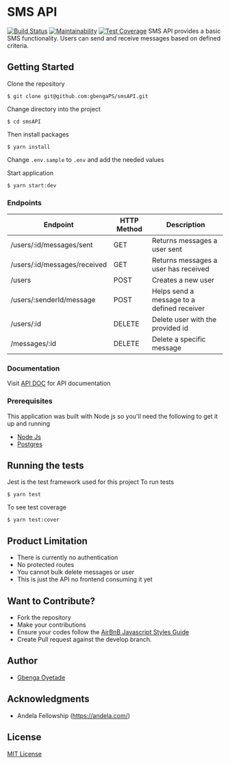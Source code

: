 # SMS API

[![Build Status](https://travis-ci.org/gbengaPS/smsAPI.svg?branch=develop)](https://travis-ci.org/gbengaPS/smsAPI)
[![Maintainability](https://api.codeclimate.com/v1/badges/7d1c278ccf0164e93ed7/maintainability)](https://codeclimate.com/github/gbengaPS/smsAPI/maintainability)
[![Test Coverage](https://api.codeclimate.com/v1/badges/7d1c278ccf0164e93ed7/test_coverage)](https://codeclimate.com/github/gbengaPS/smsAPI/test_coverage)
SMS API provides a basic SMS functionality. Users can send and receive messages
based on defined criteria.

## Getting Started

Clone the repository

```
$ git clone git@github.com:gbengaPS/smsAPI.git
```

Change directory into the project

```
$ cd smsAPI
```

Then install packages

```
$ yarn install
```

Change `.env.sample` to `.env` and add the needed values

Start application

```
$ yarn start:dev
```

### Endpoints

| Endpoint                     | HTTP Method | Description                                |
| ---------------------------- | ----------- | ------------------------------------------ |
| /users/:id/messages/sent     | GET         | Returns messages a user sent               |
| /users/:id/messages/received | GET         | Returns messages a user has received       |
| /users                       | POST        | Creates a new user                         |
| /users/:senderId/message     | POST        | Helps send a message to a defined receiver |
| /users/:id                   | DELETE      | Delete user with the provided id           |
| /messages/:id                | DELETE      | Delete a specific message                  |

### Documentation

Visit [API DOC](https://documenter.getpostman.com/view/2057950/RzZ7ofvF#a8caceda-bf2c-80b3-2bf6-c10de9072d74) for API documentation

### Prerequisites

This application was built with Node js so you'll need the following to get it up and running

- [Node Js](https://nodejs.org/en/download/)
- [Postgres](https://www.postgresql.org/download/)

## Running the tests

Jest is the test framework used for this project
To run tests

```
$ yarn test
```

To see test coverage

```
$ yarn test:cover
```

## Product Limitation

- There is currently no authentication
- No protected routes
- You cannot bulk delete messages or user
- This is just the API no frontend consuming it yet

## Want to Contribute?

- Fork the repository
- Make your contributions
- Ensure your codes follow the [AirBnB Javascript Styles Guide](https://www.gitbook.com/book/duk/airbnb-javascript-guidelines/details)
- Create Pull request against the develop branch.

## Author

- [Gbenga Oyetade](https://github.com/gbengaPS)

## Acknowledgments

- Andela Fellowship (https://andela.com/)

## License

[MIT License](./LICENSE)
